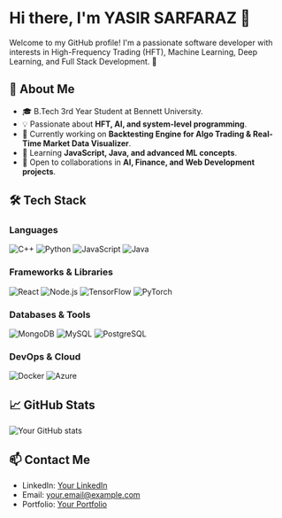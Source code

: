 # Hi there, I'm YASIR SARFARAZ 👋

Welcome to my GitHub profile! I'm a passionate software developer with interests in High-Frequency Trading (HFT), Machine Learning, Deep Learning, and Full Stack Development. 🚀

## 🚀 About Me
- 🎓 B.Tech 3rd Year Student at Bennett University.
- 💡 Passionate about **HFT, AI, and system-level programming**.
- 🔭 Currently working on **Backtesting Engine for Algo Trading & Real-Time Market Data Visualizer**.
- 🌱 Learning **JavaScript, Java, and advanced ML concepts**.
- 👯 Open to collaborations in **AI, Finance, and Web Development projects**.

## 🛠️ Tech Stack

### Languages
![C++](https://img.shields.io/badge/C%2B%2B-00599C?style=for-the-badge&logo=c%2B%2B&logoColor=white)
![Python](https://img.shields.io/badge/Python-3776AB?style=for-the-badge&logo=python&logoColor=white)
![JavaScript](https://img.shields.io/badge/JavaScript-F7DF1E?style=for-the-badge&logo=javascript&logoColor=black)
![Java](https://img.shields.io/badge/Java-ED8B00?style=for-the-badge&logo=openjdk&logoColor=white)

### Frameworks & Libraries
![React](https://img.shields.io/badge/React-20232A?style=for-the-badge&logo=react&logoColor=61DAFB)
![Node.js](https://img.shields.io/badge/Node.js-43853D?style=for-the-badge&logo=node.js&logoColor=white)
![TensorFlow](https://img.shields.io/badge/TensorFlow-FF6F00?style=for-the-badge&logo=tensorflow&logoColor=white)
![PyTorch](https://img.shields.io/badge/PyTorch-EE4C2C?style=for-the-badge&logo=pytorch&logoColor=white)

### Databases & Tools
![MongoDB](https://img.shields.io/badge/MongoDB-47A248?style=for-the-badge&logo=mongodb&logoColor=white)
![MySQL](https://img.shields.io/badge/MySQL-4479A1?style=for-the-badge&logo=mysql&logoColor=white)
![PostgreSQL](https://img.shields.io/badge/PostgreSQL-336791?style=for-the-badge&logo=postgresql&logoColor=white)

### DevOps & Cloud
![Docker](https://img.shields.io/badge/Docker-2496ED?style=for-the-badge&logo=docker&logoColor=white)
![Azure](https://img.shields.io/badge/Azure-0078D4?style=for-the-badge&logo=microsoft-azure&logoColor=white)

## 📈 GitHub Stats
![Your GitHub stats](https://github-readme-stats.vercel.app/api?username=your-github-username&show_icons=true&theme=radical)

## 📫 Contact Me
- LinkedIn: [Your LinkedIn](https://linkedin.com/in/yourprofile)
- Email: your.email@example.com
- Portfolio: [Your Portfolio](https://yasirsarfaraz.com)
